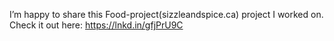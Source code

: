 I’m happy to share this Food-project(sizzleandspice.ca) project I worked on. Check it out here: https://lnkd.in/gfjPrU9C
